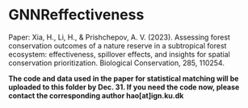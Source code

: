 # GNNReffectiveness
Paper: Xia, H., Li, H., & Prishchepov, A. V. (2023). Assessing forest conservation outcomes of a nature reserve in a subtropical forest ecosystem: effectiveness, spillover effects, and insights for spatial conservation prioritization. Biological Conservation, 285, 110254.

**The code and data used in the paper for statistical matching will be uploaded to this folder by Dec. 31. If you need the code now, please contact the corresponding author hao[at]ign.ku.dk**
